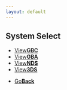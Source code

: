 ```yaml
---
layout: default
---
```


## System Select
<fourbutton>
<ul>
            <li><a href="./GBC/">View<strong>GBC</strong></a></li>
            <li><a href="./GBA/">View<strong>GBA</strong></a></li>
            <li><a href="./NDS/">View<strong>NDS</strong></a></li>
            <li><a href="./3DS/">View<strong>3DS</strong></a></li>
          </ul>
</fourbutton>

<onebutton>
<ul>
            <li><a href="../">Go<strong>Back</strong></a></li>
          </ul>
</onebutton>

